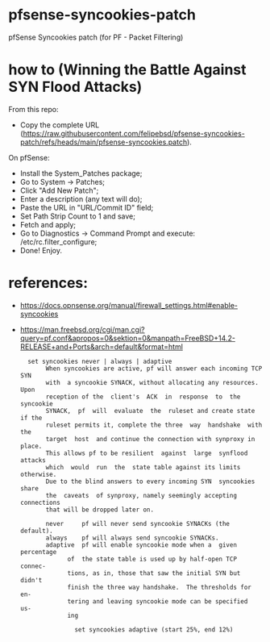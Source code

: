 # pfsense-syncookies-patch
pfSense Syncookies patch (for PF - Packet Filtering)

# how to (Winning the Battle Against SYN Flood Attacks)
From this repo:
- Copy the complete URL (https://raw.githubusercontent.com/felipebsd/pfsense-syncookies-patch/refs/heads/main/pfsense-syncookies.patch).

On pfSense:
- Install the System_Patches package;
- Go to System -> Patches;
- Click "Add New Patch";
- Enter a description (any text will do);
- Paste the URL in "URL/Commit ID" field;
- Set Path Strip Count to 1 and save;
- Fetch and apply;
- Go to Diagnostics -> Command Prompt and execute: /etc/rc.filter_configure;
- Done! Enjoy.

# references:
- https://docs.opnsense.org/manual/firewall_settings.html#enable-syncookies
- https://man.freebsd.org/cgi/man.cgi?query=pf.conf&apropos=0&sektion=0&manpath=FreeBSD+14.2-RELEASE+and+Ports&arch=default&format=html
  
  		set syncookies never | always | adaptive
		     When syncookies are active, pf will answer	each incoming TCP  SYN
		     with  a syncookie SYNACK, without allocating any resources.  Upon
		     reception of the  client's	 ACK  in  response  to	the  syncookie
		     SYNACK,  pf  will	evaluate  the  ruleset and create state	if the
		     ruleset permits it, complete the three  way  handshake  with  the
		     target  host  and continue	the connection with synproxy in	place.
		     This allows pf to be resilient  against  large  synflood  attacks
		     which  would  run	the  state table against its limits otherwise.
		     Due to the	blind answers to every incoming	SYN  syncookies	 share
		     the  caveats  of synproxy,	namely seemingly accepting connections
		     that will be dropped later	on.

		     never     pf will never send syncookie SYNACKs (the default).
		     always    pf will always send syncookie SYNACKs.
		     adaptive  pf will enable syncookie	mode when a  given  percentage
			       of  the state table is used up by half-open TCP connec-
			       tions, as in, those that	saw the	initial	SYN but	didn't
			       finish the three	way handshake.	The thresholds for en-
			       tering and leaving syncookie mode can be	specified  us-
			       ing
	
				     set syncookies adaptive (start 25%, end 12%)

